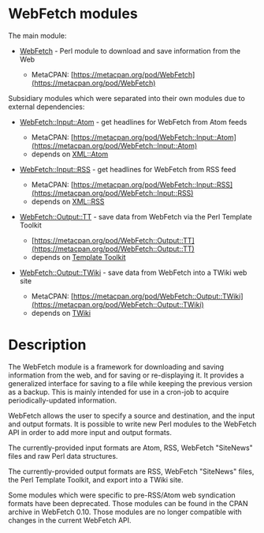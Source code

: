 # WebFetch modules

The main module:

- [WebFetch](main/) - Perl module to download and save information from the Web

  - MetaCPAN: [https://metacpan.org/pod/WebFetch](https://metacpan.org/pod/WebFetch)  

Subsidiary modules which were separated into their own modules due to external dependencies:

- [WebFetch::Input::Atom](submodules/Input-Atom/) - get headlines for WebFetch from Atom feeds
  
  - MetaCPAN: [https://metacpan.org/pod/WebFetch::Input::Atom](https://metacpan.org/pod/WebFetch::Input::Atom)
  - depends on [XML::Atom](https://metacpan.org/pod/XML::Atom)

- [WebFetch::Input::RSS](submodules/Input-RSS/) - get headlines for WebFetch from RSS feed
  
  - MetaCPAN: [https://metacpan.org/pod/WebFetch::Input::RSS](https://metacpan.org/pod/WebFetch::Input::RSS)
  - depends on [XML::RSS](https://metacpan.org/pod/XML::RSS)

- [WebFetch::Output::TT](submodules/Output-TT) - save data from WebFetch via the Perl Template Toolkit
  
  - [https://metacpan.org/pod/WebFetch::Output::TT](https://metacpan.org/pod/WebFetch::Output::TT)
  - depends on [Template Toolkit](https://metacpan.org/pod/Template)

- [WebFetch::Output::TWiki](submodules/Output-TWiki) - save data from WebFetch into a TWiki web site
  
  - MetaCPAN: [https://metacpan.org/pod/WebFetch::Output::TWiki](https://metacpan.org/pod/WebFetch::Output::TWiki)
  - depends on [TWiki](https://twiki.org/)

# Description

The WebFetch module is a framework for downloading and saving
information from the web, and for saving or re-displaying it.
It provides a generalized interface for saving to a file
while keeping the previous version as a backup.
This is mainly intended for use in a cron-job to acquire
periodically-updated information.

WebFetch allows the user to specify a source and destination, and
the input and output formats.  It is possible to write new Perl modules
to the WebFetch API in order to add more input and output formats.

The currently-provided input formats are Atom, RSS, WebFetch "SiteNews" files
and raw Perl data structures.

The currently-provided output formats are RSS, WebFetch "SiteNews" files,
the Perl Template Toolkit, and export into a TWiki site.

Some modules which were specific to pre-RSS/Atom web syndication formats
have been deprecated.  Those modules can be found in the CPAN archive
in WebFetch 0.10.  Those modules are no longer compatible with changes
in the current WebFetch API.
